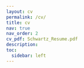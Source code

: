 ```yaml
---
layout: cv
permalink: /cv/
title: cv
nav: true
nav_order: 2
cv_pdf: Schwartz_Resume.pdf
description: 
toc:
  sidebar: left
---
```


